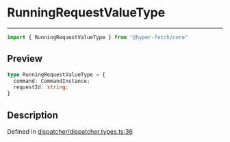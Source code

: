

# RunningRequestValueType

<div class="api-docs__separator" data-reactroot="">

---

</div><div class="api-docs__import" data-reactroot="">

```ts
import { RunningRequestValueType } from "@hyper-fetch/core"
```

</div><div class="api-docs__section">

## Preview

</div><div class="api-docs__preview type">

```ts
type RunningRequestValueType = {
  command: CommandInstance; 
  requestId: string; 
}
```

</div><div class="api-docs__section">

## Description

</div><div class="api-docs__description"><span class="api-docs__do-not-parse">



</span></div><p class="api-docs__definition">

Defined in [dispatcher/dispatcher.types.ts:36](https://github.com/BetterTyped/hyper-fetch/blob/0bdb96c0/packages/core/src/dispatcher/dispatcher.types.ts#L36)

</p>